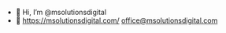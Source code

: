 - 👋 Hi, I’m @msolutionsdigital
- 👀 https://msolutionsdigital.com/
office@msolutionsdigital.com

<!---
msolutionsdigital/msolutionsdigital is a ✨ special ✨ repository because its `README.md` (this file) appears on your GitHub profile.
You can click the Preview link to take a look at your changes.
--->
